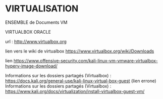 # VIRTUALISATION

ENSEMBLE de Documents VM 

VIRTUALBOX ORACLE

url : http://www.virtualbox.org

lien vers le wiki de virtualbox  https://www.virtualbox.org/wiki/Downloads

lien https://www.offensive-security.com/kali-linux-vm-vmware-virtualbox-hyperv-image-download/


Informations sur les dossiers partagés (Virtualbox) : https://docs.kali.org/general-use/kali-linux-virtual-box-guest (lien errone) <BR>
Informations sur les dossiers partagés (Virtualbox) : https://www.kali.org/docs/virtualization/install-virtualbox-guest-vm/

